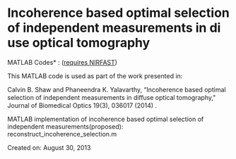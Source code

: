 # Incoherence based optimal selection of independent measurements in di use optical tomography

MATLAB Codes* : ([requires NIRFAST](http://www.dartmouth.edu/~nir/nirfast/))

This MATLAB code is used as part of the work presented in:

Calvin B. Shaw and Phaneendra K. Yalavarthy, “Incoherence based optimal selection of independent measurements in diﬀuse optical tomography," Journal of Biomedical Optics 19(3), 036017 (2014) .

MATLAB implementation of incoherence based optimal selection of independent measurements(proposed): reconstruct_incoherence_selection.m

Created on: August 30, 2013
